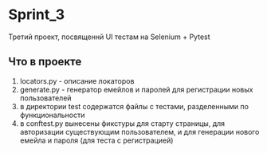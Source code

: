 # Sprint_3

Третий проект, посвященнй UI тестам на Selenium + Pytest

## Что в проекте
1. locators.py - описание локаторов
2. generate.py - генератор емейлов и паролей для регистрации новых пользователей
3. в директории test содержатся файлы с тестами, разделенными по функциональности
4. в conftest.py вынесены фикстуры для старту страницы, для авторизации существующим пользователем, и для генерации нового емейла и пароля (для теста с регистрацией)